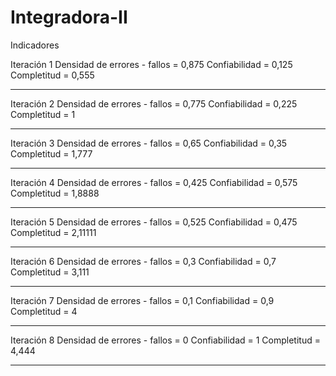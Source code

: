 ﻿# Integradora-II
 
 Indicadores 
 
 Iteración 1
  Densidad de errores - fallos = 0,875
  Confiabilidad = 0,125
  Completitud = 0,555
  
  ---------------------------------------
  
 Iteración 2
  Densidad de errores - fallos = 0,775
  Confiabilidad = 0,225
  Completitud = 1
  
 -----------------------------------------
 
 Iteración 3
  Densidad de errores - fallos = 0,65
  Confiabilidad = 0,35
  Completitud = 1,777
 
 -----------------------------------------
 
 Iteración 4
  Densidad de errores - fallos = 0,425
  Confiabilidad = 0,575
  Completitud = 1,8888
  
  ---------------------------------------
 
 Iteración 5
  Densidad de errores - fallos = 0,525
  Confiabilidad = 0,475
  Completitud = 2,11111
  
  ---------------------------------------
  
  Iteración 6
  Densidad de errores - fallos = 0,3
  Confiabilidad = 0,7
  Completitud = 3,111
  
  ---------------------------------------
  
  Iteración 7
  Densidad de errores - fallos = 0,1
  Confiabilidad = 0,9 
  Completitud = 4
  
  ---------------------------------------
  
  Iteración 8
  Densidad de errores - fallos = 0
  Confiabilidad = 1
  Completitud = 4,444
  
  ---------------------------------------
